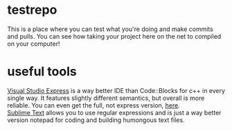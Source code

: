 # testrepo
This is a place where you can test what you're doing and make commits and pulls. You can see how taking your project here on the net to compiled on your computer!

# useful tools
<a href="http://www.visualstudio.com/downloads/download-visual-studio-vs#d-express-windows-desktop">Visual Studio Express</a> is a way better IDE than Code::Blocks for c++ in every single way. It features slightly different semantics, but overall is more reliable. You can even get the full, not express version, <a href="https://www.dreamspark.com/Product/Product.aspx?productid=93">here</a>.<br />
<a href="http://www.sublimetext.com/3">Sublime Text</a> allows you to use regular expressions and is just a way better version notepad for coding and building humongous text files.<br />
